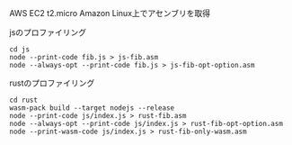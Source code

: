 AWS EC2 t2.micro Amazon Linux上でアセンブリを取得

jsのプロファイリング
```shell
cd js
node --print-code fib.js > js-fib.asm
node --always-opt --print-code fib.js > js-fib-opt-option.asm
```

rustのプロファイリング
```shell
cd rust
wasm-pack build --target nodejs --release
node --print-code js/index.js > rust-fib.asm
node --always-opt --print-code js/index.js > rust-fib-opt-option.asm
node --print-wasm-code js/index.js > rust-fib-only-wasm.asm
```
